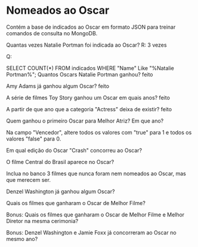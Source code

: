 # Nomeados ao Oscar
Contém a base de indicados ao Oscar em formato JSON para treinar comandos de consulta no MongoDB.

Quantas vezes Natalie Portman foi indicada ao Oscar?
R: 3 vezes

Q:

SELECT COUNT(*) FROM indicados WHERE "Name" Like "%Natalie Portman%";
Quantos Oscars Natalie Portman ganhou? feito

Amy Adams já ganhou algum Oscar? feito

A série de filmes Toy Story ganhou um Oscar em quais anos? feito

A partir de que ano que a categoria "Actress" deixa de existir? feito

Quem ganhou o primeiro Oscar para Melhor Atriz? Em que ano?

Na campo "Vencedor", altere todos os valores com "true" para 1 e todos os valores "false" para 0.

Em qual edição do Oscar "Crash" concorreu ao Oscar?

O filme Central do Brasil aparece no Oscar?

Inclua no banco 3 filmes que nunca foram nem nomeados ao Oscar, mas que merecem ser.

Denzel Washington já ganhou algum Oscar?

Quais os filmes que ganharam o Oscar de Melhor Filme?

Bonus: Quais os filmes que ganharam o Oscar de Melhor Filme e Melhor Diretor na mesma cerimonia?

Bonus: Denzel Washington e Jamie Foxx já concorreram ao Oscar no mesmo ano?
